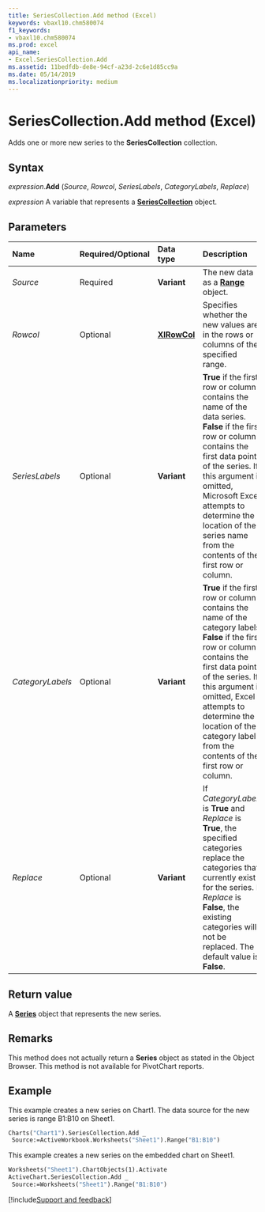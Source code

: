 ```yaml
---
title: SeriesCollection.Add method (Excel)
keywords: vbaxl10.chm580074
f1_keywords:
- vbaxl10.chm580074
ms.prod: excel
api_name:
- Excel.SeriesCollection.Add
ms.assetid: 11bedfdb-de8e-94cf-a23d-2c6e1d85cc9a
ms.date: 05/14/2019
ms.localizationpriority: medium
---
```



# SeriesCollection.Add method (Excel)

Adds one or more new series to the **SeriesCollection** collection.


## Syntax

_expression_.**Add** (_Source_, _Rowcol_, _SeriesLabels_, _CategoryLabels_, _Replace_)

_expression_ A variable that represents a **[SeriesCollection](Excel.SeriesCollection.md)** object.


## Parameters

|Name|Required/Optional|Data type|Description|
|:-----|:-----|:-----|:-----|
| _Source_|Required| **Variant**|The new data as a **[Range](Excel.Range(object).md)** object.|
| _Rowcol_|Optional| **[XlRowCol](Excel.XlRowCol.md)**| Specifies whether the new values are in the rows or columns of the specified range.|
| _SeriesLabels_|Optional| **Variant**| **True** if the first row or column contains the name of the data series. **False** if the first row or column contains the first data point of the series. If this argument is omitted, Microsoft Excel attempts to determine the location of the series name from the contents of the first row or column.|
| _CategoryLabels_|Optional| **Variant**| **True** if the first row or column contains the name of the category labels. **False** if the first row or column contains the first data point of the series. If this argument is omitted, Excel attempts to determine the location of the category label from the contents of the first row or column.|
| _Replace_|Optional| **Variant**|If _CategoryLabels_ is **True** and _Replace_ is **True**, the specified categories replace the categories that currently exist for the series. If _Replace_ is **False**, the existing categories will not be replaced. The default value is **False**.|

## Return value

A **[Series](Excel.Series(object).md)** object that represents the new series.


## Remarks

This method does not actually return a **Series** object as stated in the Object Browser. This method is not available for PivotChart reports.


## Example

This example creates a new series on Chart1. The data source for the new series is range B1:B10 on Sheet1.

```vb
Charts("Chart1").SeriesCollection.Add _ 
 Source:=ActiveWorkbook.Worksheets("Sheet1").Range("B1:B10")
```

This example creates a new series on the embedded chart on Sheet1.

```vb
Worksheets("Sheet1").ChartObjects(1).Activate 
ActiveChart.SeriesCollection.Add _ 
 Source:=Worksheets("Sheet1").Range("B1:B10")
```



[!include[Support and feedback](~/includes/feedback-boilerplate.md)]
